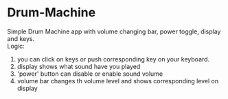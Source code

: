 # Drum-Machine
Simple Drum Machine app with volume changing bar, power toggle, display and keys.<br>
Logic:<br>
<ol>
  <li>you can click on keys or push corresponding key on your keyboard.</li>
  <li>display shows what sound have you played</li>
  <li>'power' button can disable or enable sound volume</li>
  <li>volume bar changes th volume level and shows corresponding level on display</li>
</ol>
